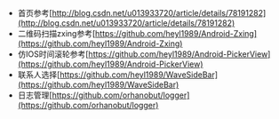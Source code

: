 - 首页参考[http://blog.csdn.net/u013933720/article/details/78191282](http://blog.csdn.net/u013933720/article/details/78191282)<br>
- 二维码扫描zxing参考[https://github.com/heyl1989/Android-Zxing](https://github.com/heyl1989/Android-Zxing)<br>
- 仿IOS时间滚轮参考[https://github.com/heyl1989/Android-PickerView](https://github.com/heyl1989/Android-PickerView)
- 联系人选择[https://github.com/heyl1989/WaveSideBar](https://github.com/heyl1989/WaveSideBar)<br>
- 日志管理[https://github.com/orhanobut/logger](https://github.com/orhanobut/logger)